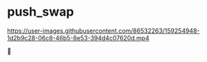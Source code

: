 # push_swap

https://user-images.githubusercontent.com/86532263/159254948-1d2b9c28-06c8-46b5-8e53-394d4c07620d.mp4

:butterfly:
